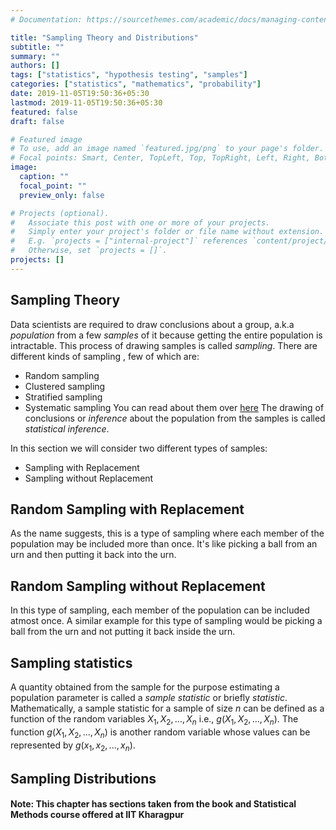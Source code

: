 ```yaml
---
# Documentation: https://sourcethemes.com/academic/docs/managing-content/

title: "Sampling Theory and Distributions"
subtitle: ""
summary: ""
authors: []
tags: ["statistics", "hypothesis testing", "samples"]
categories: ["statistics", "mathematics", "probability"]
date: 2019-11-05T19:50:36+05:30
lastmod: 2019-11-05T19:50:36+05:30
featured: false
draft: false

# Featured image
# To use, add an image named `featured.jpg/png` to your page's folder.
# Focal points: Smart, Center, TopLeft, Top, TopRight, Left, Right, BottomLeft, Bottom, BottomRight.
image:
  caption: ""
  focal_point: ""
  preview_only: false

# Projects (optional).
#   Associate this post with one or more of your projects.
#   Simply enter your project's folder or file name without extension.
#   E.g. `projects = ["internal-project"]` references `content/project/deep-learning/index.md`.
#   Otherwise, set `projects = []`.
projects: []
---
```


## Sampling Theory

Data scientists are required to draw conclusions about a group, a.k.a *population* from a few *samples* of it because
 getting the entire population is intractable.
This process of drawing samples is called *sampling*. There are different kinds of sampling , few of which are:
- Random sampling
- Clustered sampling
- Stratified sampling
- Systematic sampling
You can read about them over [here](https://medcraveonline.com/BBIJ/BBIJ-05-00149.pdf)
The drawing of conclusions or *inference* about the population from the samples is called *statistical inference*.

In this section we will consider two different types of samples:
- Sampling with Replacement
- Sampling without Replacement

## Random Sampling with Replacement
As the name suggests, this is a type of sampling where each member of the population may be included more than once.
It's like picking a ball from an urn and then putting it back into the urn.

## Random Sampling without Replacement
In this type of sampling, each member of the population can be included atmost once.
A similar example for this type of sampling would be picking a ball from the urn and not putting it back inside the urn.

## Sampling statistics
A quantity obtained from the sample for the purpose estimating a population parameter is called a *sample statistic* or briefly *statistic*.
Mathematically, a sample statistic for a sample of size $n$ can be defined as a function of the random variables $X_1, X_2,...,X_n$ i.e., $g(X_1, X_2,...,X_n)$.
The function $g(X_1, X_2,...,X_n)$ is another random variable whose values can be represented by $g(x_1, x_2,...,x_n)$.

## Sampling Distributions





#### Note: This chapter has sections taken from the book and Statistical Methods course offered at IIT Kharagpur